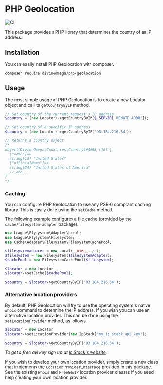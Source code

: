 # PHP Geolocation

![CI](https://github.com/DivineOmega/php-geolocation/actions/workflows/ci.yml/badge.svg)

This package provides a PHP library that determines the country of an IP address.

## Installation

You can easily install PHP Geolocation with composer.

```
composer require divineomega/php-geolocation
```

## Usage

The most simple usage of PHP Geolocation is to create a new Locator object and call its `getCountryByIP` method.

```php
// Get country of the current request's IP address
$country = (new Locator)->getCountryByIP($_SERVER['REMOTE_ADDR']);

// Get country of a specific IP address
$country = (new Locator)->getCountryByIP('93.184.216.34');

// Returns a Country object
/*
object(DivineOmega\Countries\Country)#4693 (16) {
  ["name"]=>
  string(13) "United States"
  ["officialName"]=>
  string(24) "United States of America"
  // etc...
}
*/
```

### Caching

You can configure PHP Geolocation to use any PSR-6 compliant caching library. This is easily done using the `setCache` method.

The following example configures a file cache (provided by the `cache/filesystem-adapter` package).

```php
use League\Flysystem\Adapter\Local;
use League\Flysystem\Filesystem;
use Cache\Adapter\Filesystem\FilesystemCachePool;

$filesystemAdapter = new Local(__DIR__.'/');
$filesystem = new Filesystem($filesystemAdapter);
$cachePool = new FilesystemCachePool($filesystem);

$locator = new Locator;
$locator->setCache($cachePool);

$country = $locator->getCountryByIP('93.184.216.34');
```

### Alternative location providers

By default, PHP Geolocation will try to use the operating system's native `whois` command to determine the IP address. If you wish you
can use an alternative location provider. This can be done using the `setLocationProvider` method, as follows.

```php
$locator = new Locator;
$locator->setLocationProvider(new IpStack('my_ip_stack_api_key');

$country = $locator->getCountryByIP('93.184.216.34');
```

_To get a free api key sign up at [Ip Stack's website](https://ipstack.com)._

If you wish to develop your own location provider, simply create a new class that implements the `LocationProviderInterface` provided in
this package. See the existing `WhoIs` and `FreeGeoIP` location provider classes if you need help creating your own location provider.


